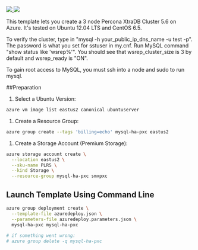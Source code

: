 <a href="https://portal.azure.com/#create/Microsoft.Template/uri/https%3A%2F%2Fraw.githubusercontent.com%2Fazure%2Fazure-quickstart-templates%2Fmaster%2Fmysql-ha-pxc%2Fazuredeploy.json" target="_blank">
    <img src="http://azuredeploy.net/deploybutton.png"/>
</a>
<a href="http://armviz.io/#/?load=https%3A%2F%2Fraw.githubusercontent.com%2FAzure%2Fazure-quickstart-templates%2Fmaster%2Fmysql-ha-pxc%2Fazuredeploy.json" target="_blank">
  <img src="http://armviz.io/visualizebutton.png"/>
</a>

This template lets you create a 3 node Percona XtraDB Cluster 5.6 on Azure.  It's tested on Ubuntu 12.04 LTS and CentOS 6.5.  

To verify the cluster, type in "mysql -h your_public_ip_dns_name -u test -p".  The password is what you set for sstuser in my.cnf. Run MySQL command "show status like 'wsrep%'".  You should see that wsrep_cluster_size is 3 by default and wsrep_ready is "ON". 

To gain root access to MySQL, you must ssh into a node and sudo to run mysql.   


##Preparation
1. Select a Ubuntu Version:
```bash
azure vm image list eastus2 canonical ubuntuserver
```

1. Create a Resource Group: 
```bash
azure group create --tags 'billing=echo' mysql-ha-pxc eastus2
```

1. Create a Storage Account (Premium Storage): 
```bash
azure storage account create \
  --location eastus2 \
  --sku-name PLRS \
  --kind Storage \
  --resource-group mysql-ha-pxc smxpxc
```

## Launch Template Using Command Line
```bash
azure group deployment create \
  --template-file azuredeploy.json \
  --parameters-file azuredeploy.parameters.json \
  mysql-ha-pxc mysql-ha-pxc
  
# if something went wrong:
# azure group delete -q mysql-ha-pxc
```
